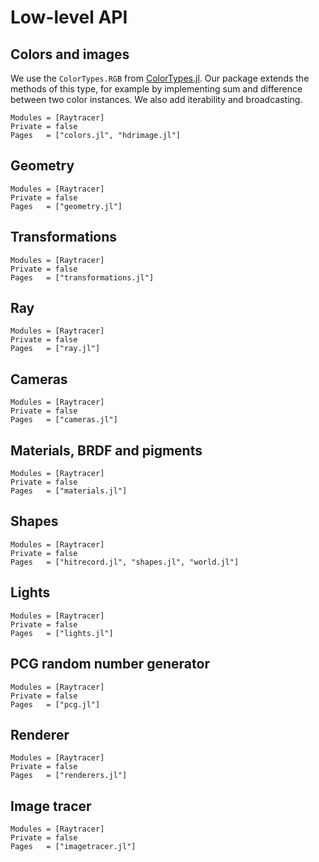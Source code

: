 # Low-level API

## Colors and images

We use the `ColorTypes.RGB` from [ColorTypes.jl](https://github.com/JuliaGraphics/ColorTypes.jl). Our package extends the methods of this type, for example by implementing sum and difference between two color instances. We also add iterability and broadcasting.

```@autodocs
Modules = [Raytracer]
Private = false
Pages   = ["colors.jl", "hdrimage.jl"]
```

## Geometry

```@autodocs
Modules = [Raytracer]
Private = false
Pages   = ["geometry.jl"]
```

## Transformations

```@autodocs
Modules = [Raytracer]
Private = false
Pages   = ["transformations.jl"]
```

## Ray

```@autodocs
Modules = [Raytracer]
Private = false
Pages   = ["ray.jl"]
```

## Cameras

```@autodocs
Modules = [Raytracer]
Private = false
Pages   = ["cameras.jl"]
```

## Materials, BRDF and pigments

```@autodocs
Modules = [Raytracer]
Private = false
Pages   = ["materials.jl"]
```

## Shapes

```@autodocs
Modules = [Raytracer]
Private = false
Pages   = ["hitrecord.jl", "shapes.jl", "world.jl"]
```

## Lights

```@autodocs
Modules = [Raytracer]
Private = false
Pages   = ["lights.jl"]
```

## PCG random number generator

```@autodocs
Modules = [Raytracer]
Private = false
Pages   = ["pcg.jl"]
```

## Renderer

```@autodocs
Modules = [Raytracer]
Private = false
Pages   = ["renderers.jl"]
```

## Image tracer

```@autodocs
Modules = [Raytracer]
Private = false
Pages   = ["imagetracer.jl"]
```
